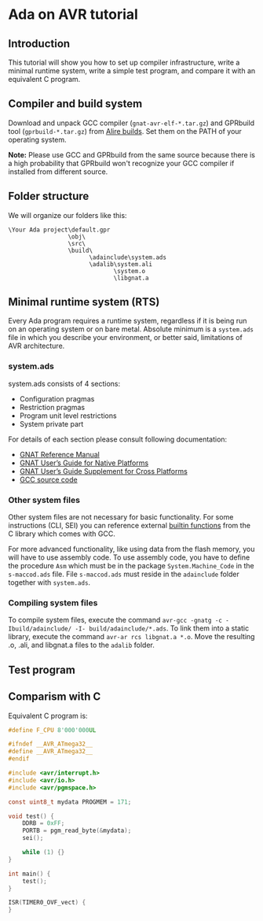 # Ada on AVR tutorial

## Introduction

This tutorial will show you how to set up compiler infrastructure, write a minimal runtime system, write a simple test program, and compare it with an equivalent C program.

## Compiler and build system

Download and unpack GCC compiler (`gnat-avr-elf-*.tar.gz`) and GPRbuild tool (`gprbuild-*.tar.gz`) from [Alire builds](https://github.com/alire-project/GNAT-FSF-builds/releases). Set them on the PATH of your operating system.

**Note:** Please use GCC and GPRbuild from the same source because there is a high probability that GPRbuild won't recognize your GCC compiler if installed from different source.

## Folder structure

We will organize our folders like this:

```text
\Your Ada project\default.gpr
                 \obj\
                 \src\
                 \build\
                       \adainclude\system.ads
                       \adalib\system.ali
                              \system.o
                              \libgnat.a
```

## Minimal runtime system (RTS)

Every Ada program requires a runtime system, regardless if it is being run on an operating system or on bare metal. Absolute minimum is a `system.ads` file in which you describe your environment, or better said, limitations of AVR architecture.

### system.ads

system.ads consists of 4 sections:

- Configuration pragmas
- Restriction pragmas
- Program unit level restrictions
- System private part

For details of each section please consult following documentation:

- [GNAT Reference Manual](https://docs.adacore.com/gnat_rm-docs/html/gnat_rm/gnat_rm.html)
- [GNAT User’s Guide for Native Platforms](https://docs.adacore.com/gnat_ugn-docs/html/gnat_ugn/gnat_ugn.html)
- [GNAT User’s Guide Supplement for Cross Platforms](https://docs.adacore.com/live/wave/gnat_ugx/html/gnat_ugx/gnat_ugx.html)
- [GCC source code](https://github.com/gcc-mirror/gcc/tree/master/gcc/ada)

### Other system files

Other system files are not necessary for basic functionality. For some instructions (CLI, SEI) you can reference external [builtin functions](https://gcc.gnu.org/onlinedocs/gcc/AVR-Built-in-Functions.html) from the C library which comes with GCC.

For more advanced functionality, like using data from the flash memory, you will have to use assembly code. To use assembly code, you have to define the procedure `Asm` which must be in the package `System.Machine_Code` in the `s-maccod.ads` file. File `s-maccod.ads` must reside in the `adainclude` folder together with `system.ads`.

### Compiling system files

To compile system files, execute the command `avr-gcc -gnatg -c -Ibuild/adainclude/ -I- build/adainclude/*.ads`. To link them into a static library, execute the command `avr-ar rcs libgnat.a *.o`. Move the resulting .o, .ali, and libgnat.a files to the `adalib` folder.

## Test program

## Comparism with C

Equivalent C program is:

```C
#define F_CPU 8'000'000UL

#ifndef __AVR_ATmega32__
#define __AVR_ATmega32__
#endif

#include <avr/interrupt.h>
#include <avr/io.h>
#include <avr/pgmspace.h>

const uint8_t mydata PROGMEM = 171;

void test() {
    DDRB = 0xFF;
    PORTB = pgm_read_byte(&mydata);
    sei();

    while (1) {}
}

int main() {
    test();
}

ISR(TIMER0_OVF_vect) {
}
```
